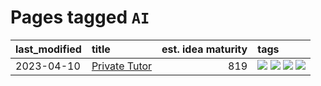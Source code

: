 # Pages tagged `AI`

|last_modified|title|est. idea maturity|tags
|:---|:---|---:|:---|
|2023-04-10|[Private Tutor](../private_tutor.md)|819|[![](https://img.shields.io/badge/tag-AI-36f98)](../tags/AI.md) [![](https://img.shields.io/badge/tag-discussion-3a9a4f)](../tags/discussion.md) [![](https://img.shields.io/badge/tag-education-c92725)](../tags/education.md) [![](https://img.shields.io/badge/tag-startup-d9f12f)](../tags/startup.md)|
